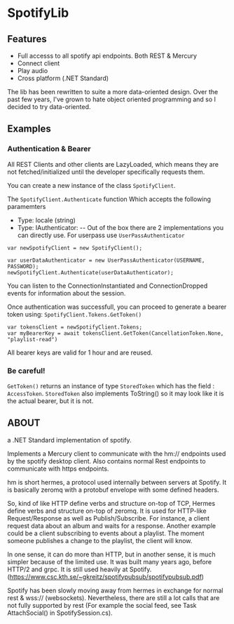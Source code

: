 # SpotifyLib

## Features

- Full accesss to all spotify api endpoints. Both REST & Mercury
- Connect client 
- Play audio
- Cross platform (.NET Standard)

The lib has been rewritten to suite a more data-oriented design.
Over the past few years, I've grown to hate object oriented programming and so I decided to try data-oriented.

## Examples

### Authentication & Bearer

All REST Clients and other clients are LazyLoaded, which means they are not fetched/initialized until the developer specifically requests them. 

You can create a new instance of the class ```SpotifyClient```.

The ```SpotifyClient.Authenticate``` function Which accepts the following paramemters

- Type: locale (string)
- Type: IAuthenticator:
-- Out of the box there are 2 implementations you can directly use. For userpass use ```UserPassAuthenticator```

```
var newSpotifyClient = new SpotifyClient();

var userDataAuthenticator = new UserPassAuthenticator(USERNAME, PASSWORD);
newSpotifyClient.Authenticate(userDataAuthenticator);
```
You can listen to the ConnectionInstantiated and ConnectionDropped events for information about the session. 

Once authentication was successfull, you can proceed to generate a bearer token using:
```SpotifyClient.Tokens.GetToken()```

```
var tokensClient = newSpotifyClient.Tokens;
var myBearerKey = await tokensClient.GetToken(CancellationToken.None, "playlist-read")
```

All bearer keys are valid for 1 hour and are reused. 

### Be careful!

```GetToken()``` returns an instance of type ```StoredToken``` which has the field : ```AccessToken```.
```StoredToken``` also implements ToString() so it may look like it is the actual bearer, but it is not.

## ABOUT
a .NET Standard implementation of spotify.

Implements a Mercury client to communicate with the hm:// endpoints used by the spotify desktop client.
Also contains normal Rest endpoints to communicate with https endpoints.

hm is short hermes, a protocol used internally between servers at Spotify. It is basically zeromq with a protobuf envelope with some defined headers.

So, kind of like HTTP define verbs and structure on-top of TCP, Hermes define verbs and structure on-top of zeromq. It is used for HTTP-like Request/Response as well as Publish/Subscribe. For instance, a client request data about an album and waits for a response. Another example could be a client subscribing to events about a playlist. The moment someone publishes a change to the playlist, the client will know.

In one sense, it can do more than HTTP, but in another sense, it is much simpler because of the limited use. It was built many years ago, before HTTP/2 and grpc. It is still used heavily at Spotify.
(https://www.csc.kth.se/~gkreitz/spotifypubsub/spotifypubsub.pdf)


Spotify has been slowly moving away from hermes in exchange for normal rest & wss:// (websockets). 
Nevertheless, there are still a lot calls that are not fully supported by rest (For example the social feed, see  Task AttachSocial() in SpotifySession.cs).
